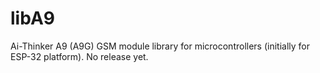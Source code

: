 # libA9
Ai-Thinker A9 (A9G) GSM module library for microcontrollers (initially for ESP-32 platform).
No release yet.


